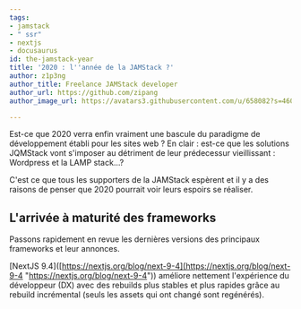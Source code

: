 ```yaml
---
tags:
- jamstack
- " ssr"
- nextjs
- docusaurus
id: the-jamstack-year
title: '2020 : l''année de la JAMStack ?'
author: z1p3ng
author_title: Freelance JAMStack developer
author_url: https://github.com/zipang
author_image_url: https://avatars3.githubusercontent.com/u/658082?s=460&v=4

---
```

Est-ce que 2020 verra enfin vraiment une bascule du paradigme de développement établi pour les sites web ? En clair : est-ce que les solutions JQMStack vont s'imposer au détriment de leur prédecessur vieillissant : Wordpress et la LAMP stack...?

C'est ce que tous les supporters de la JAMStack espèrent et il y a des raisons de penser que 2020 pourrait voir leurs espoirs se réaliser.

## L'arrivée à maturité des frameworks

Passons rapidement en revue les dernières versions des principaux frameworks et leur annonces.

\[NextJS 9.4\]([https://nextjs.org/blog/next-9-4](https://nextjs.org/blog/next-9-4 "https://nextjs.org/blog/next-9-4")) améliore nettement l'expérience du développeur (DX) avec des rebuilds plus stables et plus rapides grâce au rebuild incrémental (seuls les assets qui ont changé sont regénérés).